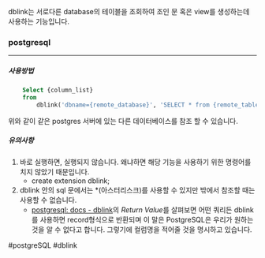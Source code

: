 
dblink는 서로다른 database의 테이블을 조회하여 조인 문 혹은 view를 생성하는데 사용하는 기능입니다.

### postgresql
---
##### 사용방법

```sql
	Select {column_list}
	from
		dblink('dbname={remote_database}', 'SELECT * from {remote_table}')
```

위와 같이 같은 postgres 서버에 있는 다른 데이터베이스를 참조 할 수 있습니다.

##### 유의사항
1. 바로 실행하면, 실행되지 않습니다. 왜냐하면 해당 기능을 사용하기 위한 명령어를 치지 않았기 때문입니다.
	-  create extension dblink;
2. dblink 안의 sql 문에서는 \*(아스터리스크)를 사용할 수 있지만 밖에서 참조할 때는 사용할 수 없습니다.
	- [postgresql: docs - dblink](https://www.postgresql.org/docs/current/contrib-dblink-function.html)의 *Return Value*를 살펴보면 어떤 쿼리든 dblink를 사용하면 record형식으로 반환되며 이 말은 PostgreSQL은 우리가 원하는 것을 알 수 없다고 합니다. 그렇기에 컬럼명을 적어줄 것을 명시하고 있습니다.

#postgreSQL
#dblink
